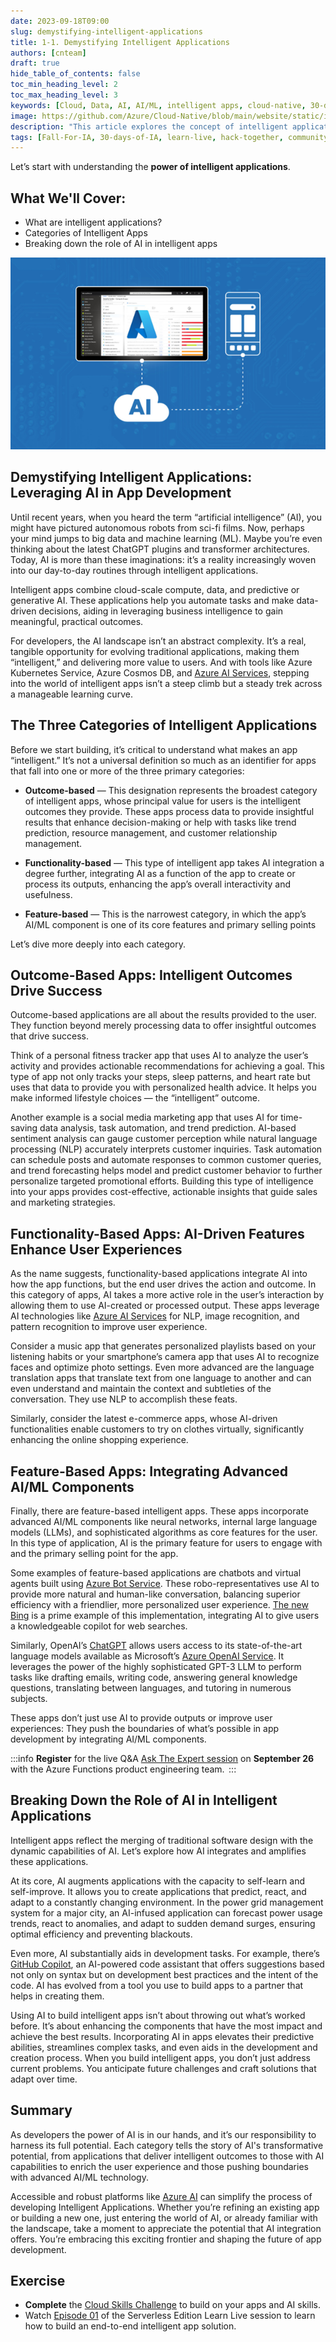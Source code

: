```yaml
---
date: 2023-09-18T09:00
slug: demystifying-intelligent-applications
title: 1-1. Demystifying Intelligent Applications
authors: [cnteam]
draft: true
hide_table_of_contents: false
toc_min_heading_level: 2
toc_max_heading_level: 3
keywords: [Cloud, Data, AI, AI/ML, intelligent apps, cloud-native, 30-days, enterprise apps, digital experiences, app modernization, serverless, ai apps]
image: https://github.com/Azure/Cloud-Native/blob/main/website/static/img/ogImage.png
description: "This article explores the concept of intelligent applications for readers, providing a clear understanding of the role of AI capabilities in modern applications." 
tags: [Fall-For-IA, 30-days-of-IA, learn-live, hack-together, community-buzz, ask-the-expert, azure-kubernetes-service, azure-functions, azure-openai, azure-container-apps, azure-cosmos-db, github-copilot, github-codespaces, github-actions]
---
```


<head>
<meta property="og:url" content="https://azure.github.io/cloud-native/30daysofia/kick-off"/>
<meta property="og:type" content="website"/>
<meta property="og:title" content="**Fall For Intelligent Apps! 🍂| Build AI Apps On Azure"/>
<meta property="og:description" content="Explore the concept of intelligent applications for readers and gain a clear understanding of the role of AI capabilities in modern applications."/>
<meta property="og:image" content="https://github.com/Azure/Cloud-Native/blob/main/website/static/img/ogImage.png"/>
    <meta name="twitter:url" 
      content="https://azure.github.io/Cloud-Native/30daysofIA/demystifying-intelligent-applications" />
    <meta name="twitter:title" 
      content="**Fall For Intelligent Apps! 🍂 | Build AI Apps On Azure" />
    <meta name="twitter:description" 
      content="1-1. Explore the concept of intelligent applications for readers and gain a clear understanding of the role of AI capabilities in modern applications." />
    <meta name="twitter:image" 
      content="https://azure.github.io/Cloud-Native/img/ogImage.png" />
    <meta name="twitter:card" content="summary_large_image" />
    <meta name="twitter:creator" 
      content="@devanshidiaries" />
    <meta name="twitter:site" content="@AzureAdvocates" /> 
    <link rel="canonical" 
      href="https://azure.github.io/Cloud-Native/30daysofIA/demystifying-intelligent-applications" />
</head>

<!-- End METADATA -->

Let’s start with understanding the **power of intelligent applications**. 

## What We'll Cover:

 * What are intelligent applications?
 * Categories of Intelligent Apps
 * Breaking down the role of AI in intelligent apps

![image](../../static/img/fallforia/blogs/2023-09-18/blog-image1.png)

## Demystifying Intelligent Applications: Leveraging AI in App Development

Until recent years, when you heard the term “artificial intelligence” (AI), you might have pictured autonomous robots from sci-fi films. Now, perhaps your mind jumps to big data and machine learning (ML). Maybe you’re even thinking about the latest ChatGPT plugins and transformer architectures. Today, AI is more than these imaginations: it’s a reality increasingly woven into our day-to-day routines through intelligent applications.

Intelligent apps combine cloud-scale compute, data, and predictive or generative AI. These applications help you automate tasks and make data-driven decisions, aiding in leveraging business intelligence to gain meaningful, practical outcomes.  

For developers, the AI landscape isn’t an abstract complexity. It’s a real, tangible opportunity for evolving traditional applications, making them “intelligent,” and delivering more value to users. And with tools like Azure Kubernetes Service, Azure Cosmos DB, and [Azure AI Services](https://azure.microsoft.com/en-us/solutions/ai/), stepping into the world of intelligent apps isn’t a steep climb but a steady trek across a manageable learning curve.

## The Three Categories of Intelligent Applications

Before we start building, it’s critical to understand what makes an app “intelligent.” It’s not a universal definition so much as an identifier for apps that fall into one or more of the three primary categories:  

 * **Outcome-based** — This designation represents the broadest category of intelligent apps, whose principal value for users is the intelligent outcomes they provide. These apps process data to provide insightful results that enhance decision-making or help with tasks like trend prediction, resource management, and customer relationship management.

 * **Functionality-based** — This type of intelligent app takes AI integration a degree further, integrating AI as a function of the app to create or process its outputs, enhancing the app’s overall interactivity and usefulness.

 * **Feature-based** — This is the narrowest category, in which the app’s AI/ML component is one of its core features and primary selling points

Let’s dive more deeply into each category.

## Outcome-Based Apps: Intelligent Outcomes Drive Success

Outcome-based applications are all about the results provided to the user. They function beyond merely processing data to offer insightful outcomes that drive success.

Think of a personal fitness tracker app that uses AI to analyze the user’s activity and provides actionable recommendations for achieving a goal. This type of app not only tracks your steps, sleep patterns, and heart rate but uses that data to provide you with personalized health advice. It helps you make informed lifestyle choices — the “intelligent” outcome.

Another example is a social media marketing app that uses AI for time-saving data analysis, task automation, and trend prediction. AI-based sentiment analysis can gauge customer perception while natural language processing (NLP) accurately interprets customer inquiries. Task automation can schedule posts and automate responses to common customer queries, and trend forecasting helps model and predict customer behavior to further personalize targeted promotional efforts. Building this type of intelligence into your apps provides cost-effective, actionable insights that guide sales and marketing strategies.

## Functionality-Based Apps: AI-Driven Features Enhance User Experiences

As the name suggests, functionality-based applications integrate AI into how the app functions, but the end user drives the action and outcome. In this category of apps, AI takes a more active role in the user’s interaction by allowing them to use AI-created or processed output. These apps leverage AI technologies like [Azure AI Services](https://azure.microsoft.com/en-us/products/cognitive-services/%22%20/h%20HYPERLINK%20%22https:/azure.microsoft.com/en-us/products/cognitive-services/) for NLP, image recognition, and pattern recognition to improve user experience.

Consider a music app that generates personalized playlists based on your listening habits or your smartphone’s camera app that uses AI to recognize faces and optimize photo settings. Even more advanced are the language translation apps that translate text from one language to another and can even understand and maintain the context and subtleties of the conversation. They use NLP to accomplish these feats.

Similarly, consider the latest e-commerce apps, whose AI-driven functionalities enable customers to try on clothes virtually, significantly enhancing the online shopping experience.

## Feature-Based Apps: Integrating Advanced AI/ML Components

Finally, there are feature-based intelligent apps. These apps incorporate advanced AI/ML components like neural networks, internal large language models (LLMs), and sophisticated algorithms as core features for the user. In this type of application, AI is the primary feature for users to engage with and the primary selling point for the app.

Some examples of feature-based applications are chatbots and virtual agents built using [Azure Bot Service](https://azure.microsoft.com/en-ca/products/bot-services/). These robo-representatives use AI to provide more natural and human-like conversation, balancing superior efficiency with a friendlier, more personalized user experience. [The new Bing](https://www.microsoft.com/en-us/edge/features/the-new-bing) is a prime example of this implementation, integrating AI to give users a knowledgeable copilot for web searches.

Similarly, OpenAI’s [ChatGPT](https://openai.com/chatgpt) allows users access to its state-of-the-art language models available as Microsoft’s [Azure OpenAI Service](https://azure.microsoft.com/en-us/products/cognitive-services/openai-service/). It leverages the power of the highly sophisticated GPT-3 LLM to perform tasks like drafting emails, writing code, answering general knowledge questions, translating between languages, and tutoring in numerous subjects.

These apps don’t just use AI to provide outputs or improve user experiences: They push the boundaries of what’s possible in app development by integrating AI/ML components.

:::info
**Register** for the live Q&A [Ask The Expert session](file:///C:\Users\sara\AppData\Local\Microsoft\Windows\INetCache\Content.Outlook\1AQKHL79\https\aka.ms\fallforIA\ATE) on **September 26** with the  Azure Functions product engineering team.  
:::

## Breaking Down the Role of AI in Intelligent Applications

Intelligent apps reflect the merging of traditional software design with the dynamic capabilities of AI. Let’s explore how AI integrates and amplifies these applications.

At its core, AI augments applications with the capacity to self-learn and self-improve. It allows you to create applications that predict, react, and adapt to a constantly changing environment. In the power grid management system for a major city, an AI-infused application can forecast power usage trends, react to anomalies, and adapt to sudden demand surges, ensuring optimal efficiency and preventing blackouts.

Even more, AI substantially aids in development tasks. For example, there’s [GitHub Copilot](https://github.com/features/copilot%22%20/h%20HYPERLINK%20%22https:/github.com/features/copilot), an AI-powered code assistant that offers suggestions based not only on syntax but on development best practices and the intent of the code. AI has evolved from a tool you use to build apps to a partner that helps in creating them.  

Using AI to build intelligent apps isn’t about throwing out what’s worked before. It’s about enhancing the components that have the most impact and achieve the best results. Incorporating AI in apps elevates their predictive abilities, streamlines complex tasks, and even aids in the development and creation process. When you build intelligent apps, you don’t just address current problems. You anticipate future challenges and craft solutions that adapt over time.

## Summary

As developers the power of AI is in our hands, and it’s our responsibility to harness its full potential. Each category tells the story of AI's transformative potential, from applications that deliver intelligent outcomes to those with AI capabilities to enrich the user experience and those pushing boundaries with advanced AI/ML technology.

Accessible and robust platforms like [Azure AI](https://www.microsoft.com/en-us/ai) can simplify the process of developing Intelligent Applications. Whether you’re refining an existing app or building a new one, just entering the world of AI, or already familiar with the landscape, take a moment to appreciate the potential that AI integration offers. You’re embracing this exciting frontier and shaping the future of app development.  

## Exercise

 * **Complete** the [Cloud Skills Challenge](https://aka.ms/fallforIA/csc) to build on your apps and AI skills. 
 * Watch [Episode 01](https://aka.ms/learnlive-contoso-app-deconstructed-Ep1) of the Serverless Edition Learn Live session to learn how to build an end-to-end intelligent app solution.